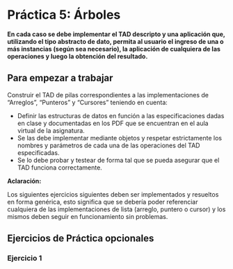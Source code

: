 # Práctica 5: Árboles

**En cada caso se debe implementar el TAD descripto y una aplicación que,
utilizando el tipo abstracto de dato, permita al usuario el ingreso de una o más
instancias (según sea necesario), la aplicación de cualquiera de las operaciones
y luego la obtención del resultado.**

## Para empezar a trabajar

Construir el TAD de pilas correspondientes a las implementaciones de “Arreglos”,
“Punteros” y “Cursores” teniendo en cuenta:

- Definir las estructuras de datos en función a las especificaciones dadas en
  clase y documentadas en los PDF que se encuentran en el aula virtual de la
  asignatura.
- Se las debe implementar mediante objetos y respetar estrictamente los nombres
  y parámetros de cada una de las operaciones del TAD especificadas.
- Se lo debe probar y testear de forma tal que se pueda asegurar que el TAD
  funciona correctamente.

**Aclaración:**

Los siguientes ejercicios siguientes deben ser implementados y resueltos en
forma genérica, esto significa que se debería poder referenciar cualquiera de
las implementaciones de lista (arreglo, puntero o cursor) y los mismos deben
seguir en funcionamiento sin problemas.

## Ejercicios de Práctica opcionales

### Ejercicio 1
